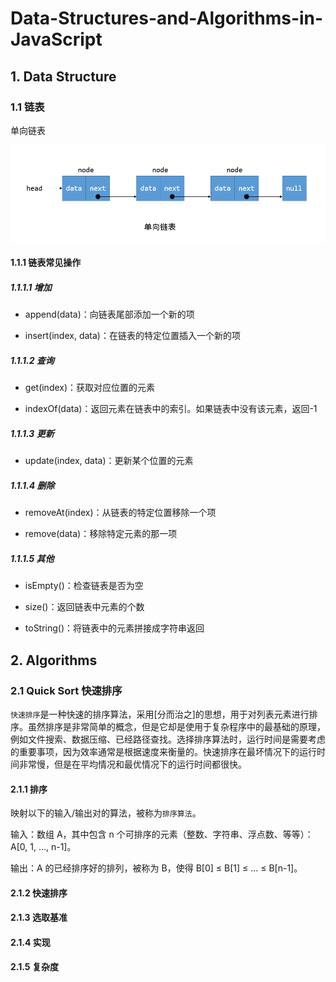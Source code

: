 # Data-Structures-and-Algorithms-in-JavaScript

## 1. Data Structure

### 1.1 链表

单向链表

![](./pics/单向链表示意图.png)

#### 1.1.1 链表常见操作

##### 1.1.1.1 增加

- append(data)：向链表尾部添加一个新的项

- insert(index, data)：在链表的特定位置插入一个新的项

##### 1.1.1.2 查询

- get(index)：获取对应位置的元素

- indexOf(data)：返回元素在链表中的索引。如果链表中没有该元素，返回-1

##### 1.1.1.3 更新

- update(index, data)：更新某个位置的元素

##### 1.1.1.4 删除

- removeAt(index)：从链表的特定位置移除一个项

- remove(data)：移除特定元素的那一项

##### 1.1.1.5 其他

- isEmpty()：检查链表是否为空

- size()：返回链表中元素的个数

- toString()：将链表中的元素拼接成字符串返回

## 2. Algorithms

### 2.1 Quick Sort 快速排序

`快速排序`是一种快速的排序算法，采用[分而治之]的思想，用于对列表元素进行排序。虽然排序是非常简单的概念，但是它却是使用于复杂程序中的最基础的原理，例如文件搜索、数据压缩、已经路径查找。选择排序算法时，运行时间是需要考虑的重要事项，因为效率通常是根据速度来衡量的。快速排序在最坏情况下的运行时间非常慢，但是在平均情况和最优情况下的运行时间都很快。

#### 2.1.1 排序

映射以下的输入/输出对的算法，被称为`排序算法`。

输入：数组 A，其中包含 n 个可排序的元素（整数、字符串、浮点数、等等）：A[0, 1, ..., n-1]。

输出：A 的已经排序好的排列，被称为 B，使得 B[0] ≤ B[1] ≤ ... ≤ B[n-1]。

#### 2.1.2 快速排序

#### 2.1.3 选取基准

#### 2.1.4 实现

#### 2.1.5 复杂度
